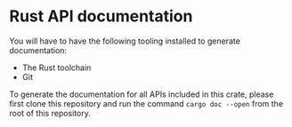 # Rust API documentation

You will have to have the following tooling installed to generate documentation:

- The Rust toolchain
- Git


To generate the documentation for all APIs included in this crate, please first clone this repository and run the command `cargo doc --open` from the root of this repository.